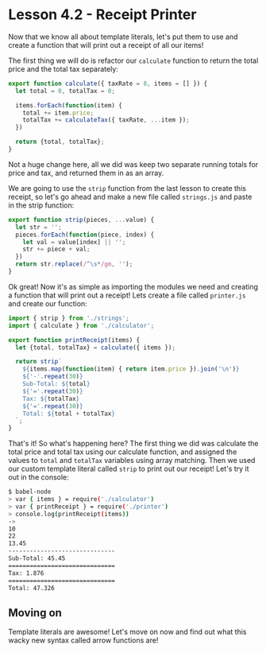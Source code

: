 # Lesson 4.2 - Receipt Printer

Now that we know all about template literals, let's put them to use and create
a function that will print out a receipt of all our items!

The first thing we will do is refactor our `calculate` function to return the
total price and the total tax separately:

```js
export function calculate({ taxRate = 8, items = [] }) {
  let total = 0, totalTax = 0;

  items.forEach(function(item) {
    total += item.price;
    totalTax += calculateTax({ taxRate, ...item });
  })

  return {total, totalTax};
}
```

Not a huge change here, all we did was keep two separate running totals for
price and tax, and returned them in as an array.

We are going to use the `strip` function from the last lesson to create this
receipt, so let's go ahead and make a new file called `strings.js` and
paste in the strip function:

```js
export function strip(pieces, ...value) {
  let str = '';
  pieces.forEach(function(piece, index) {
    let val = value[index] || '';
    str += piece + val;
  })
  return str.replace(/^\s*/gm, '');
}
```

Ok great! Now it's as simple as importing the modules we need and creating
a function that will print out a receipt! Lets create a file called `printer.js`
and create our function:

```js
import { strip } from './strings';
import { calculate } from './calculator';

export function printReceipt(items) {
  let {total, totalTax} = calculate({ items });

  return strip`
    ${items.map(function(item) { return item.price }).join('\n')}
    ${'-'.repeat(30)}
    Sub-Total: ${total}
    ${'='.repeat(30)}
    Tax: ${totalTax}
    ${'='.repeat(30)}
    Total: ${total + totalTax}
  `;
}
```

That's it! So what's happening here? The first thing we did was calculate the
total price and total tax using our calculate function, and assigned the values
to `total` and `totalTax` variables using array matching. Then we used our custom
template literal called `strip` to print out our receipt! Let's try it out in
the console:

```bash
$ babel-node
> var { items } = require('./calculator')
> var { printReceipt } = require('./printer')
> console.log(printReceipt(items))
->
10
22
13.45
------------------------------
Sub-Total: 45.45
==============================
Tax: 1.876
==============================
Total: 47.326
```

## Moving on
Template literals are awesome! Let's move on now and find out what this wacky
new syntax called arrow functions are!
